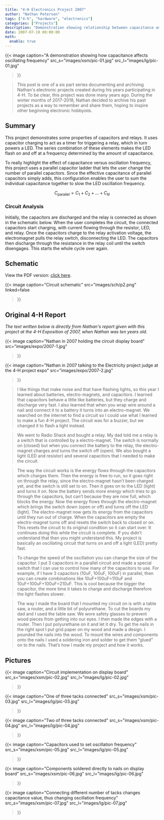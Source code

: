 ```yaml
---
title: "4-H Electronics Project 2007"
author: "Nathan Petersen"
tags: ["4-h", "hardware", "electronics"]
categories: ["Projects"]
description: "Demonstration showing relationship between capacitance and oscillating frequency."
date: 2007-07-10 00:00:00
math:
  enable: true
---
```


{{< image 
    caption="A demonstration showing how capacitance affects oscillating frequency"
    src_s="images/xsm/pic-01.jpg"
    src_l="images/lg/pic-01.jpg"
>}}

> This post is one of a six part series documenting and archiving Nathan's electronic projects created during his years participating in 4-H. To be clear, this project was done many years ago. During the winter months of 2017-2018, Nathan decided to archive his past projects as a way to remember and share them, hoping to inspire other beginning electronic hobbyists.

## Summary

This project demonstrates some properties of capacitors and relays. It uses capacitor charging to act as a timer for triggering a relay, which in turn powers a LED. The series combination of these elements makes the LED flash on and off at a frequency determined by the amount of capacitance.

To really highlight the effect of capacitance versus oscillation frequency, this project uses a parallel capacitor ladder that lets the user change the number of parallel capacitors. Since the effective capacitance of parallel capacitors simply adds, this configuration enables the user to sum the individual capacitance together to slow the LED oscillation frequency.

$$ C_\text{parallel} = C_1 + C_2 + ... + C_N $$

### Circuit Analysis

Initially, the capacitors are discharged and the relay is connected as shown in the schematic below. When the user completes the circuit, the connected capacitors start charging, with current flowing through the resistor, LED, and relay. Once the capacitors charge to the relay activation voltage, the electromagnet pulls the relay switch, disconnecting the LED. The capacitors then discharge through the resistance in the relay coil until the switch disengages. This starts the whole cycle over again.


## Schematic

View the PDF version: [click here](pdfs/4hp2.pdf).

{{< image 
    caption="Circuit schematic"
    src="images/sch/p2.png"
    linked=false
>}}

## Original 4-H Report

_The text written below is directly from Nathan's report given with this project at the 4-H Exposition of 2007, when Nathan was ten years old._

{{< image 
    caption="Nathan in 2007 holding the circuit display board"
    src="images/expo/2007-1.jpg"
>}}

{{< image 
    caption="Nathan in 2007 talking to the Electricity project judge at the 4-H project expo"
    src="images/expo/2007-2.jpg"
>}}

> I like things that make noise and that have flashing lights, so this year I learned about batteries, electro-magnets, and capacitors. I learned that capacitors behave a little like batteries, but they charge and discharge very fast. I also learned that when you wrap wire around a nail and connect it to a battery it turns into an electro-magnet. We searched on the internet to find a circuit so I could use what I learned to make a fun 4-H project. The circuit was for a buzzer, but we changed it to flash a light instead.

> We went to Radio Shack and bought a relay. My dad told me a relay is a switch that is controlled by a electro-magnet. The switch is normally on (closed) but when you connect the battery to the relay, the electro-magnet charges and turns the switch off (open). We also bought a light (LED and resistor) and several capacitors that I needed to make the circuit.

> The way the circuit works is the energy flows through the capacitors which charges them. Then the energy is free to run, so it goes right on through the relay, since the electro-magnet hasn’t been charged yet, and the switch is still set to on. Then it goes on to the LED (light) and turns it on. Now the battery sends more energy which tries to go through the capacitors, but can’t because they are now full, which blocks the energy. Now the energy flows through the electro-magnet which brings the switch down (open or off) and turns off the LED (light). The electro-magnet now gets its energy from the capacitors until they run out of charge. When the capacitors are empty the electro-magnet turns off and resets the switch back to closed or on. This resets the circuit to its original condition so it can start over. It continues doing this while the circuit is complete. If you didn’t understand that then you might understand this. My project is basically an oscillating circuit that turns on and off a light (LED) pretty fast.

> To change the speed of the oscillation you can change the size of the capacitor. I put 3 capacitors in a parallel circuit and made a special switch that I can use to control how many of the capacitors to use. For example, if I have 3 capacitors (10uF, 100uF, 100uF) in parallel, then you can create combinations like 10uF+100uF=110uF and 10uF+100uF+100uF=210uF. This is cool because the bigger the capacitor, the more time it takes to charge and discharge therefore the light flashes slower.

> The way I made the board that I mounted my circuit on is with a table saw, a router, and a little bit of polyurethane. To cut the boards my dad and I used the table saw. We wore safety glasses to prevent wood pieces from getting into our eyes. I then made the edges with a router. Then I put polyurethane on it and let it dry. To get the nails in the right spot I put grid paper on my wood and made a design. I pounded the nails into the wood. To mount the wires and components onto the nails I used a soldering iron and solder to get them “glued” on to the nails. That’s how I made my project and how it works.


## Pictures

{{< image 
    caption="Circuit implementation on display board"
    src_s="images/xsm/pic-02.jpg"
    src_l="images/lg/pic-02.jpg"
>}}

{{< image 
    caption="One of three tacks connected"
    src_s="images/xsm/pic-03.jpg"
    src_l="images/lg/pic-03.jpg"
>}}

{{< image 
    caption="Two of three tacks connected"
    src_s="images/xsm/pic-04.jpg"
    src_l="images/lg/pic-04.jpg"
>}}

{{< image 
    caption="Capacitors used to set oscillation frequency"
    src_s="images/xsm/pic-05.jpg"
    src_l="images/lg/pic-05.jpg"
>}}

{{< image 
    caption="Components soldered directly to nails on display board"
    src_s="images/xsm/pic-06.jpg"
    src_l="images/lg/pic-06.jpg"
>}}

{{< image 
    caption="Connecting different number of tacks changes capacitance value, thus changing oscillation frequency"
    src_s="images/xsm/pic-07.jpg"
    src_l="images/lg/pic-07.jpg"
>}}

